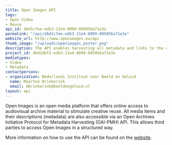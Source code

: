 ```yaml
---
title: Open Images API
tags:
- Open Video
- Reuse
api_id: dbd1c7ee-edb3-11e4-8099-005056a71e3a
permalink: "/api/dbd1c7ee-edb3-11e4-8099-005056a71e3a"
website_url: http://www.openimages.eu/api
thumb_image: "/uploads/openimages_poster.png"
description: The API enables harvesting all metadata and links to the content
project_id: dbd2dbf2-edb3-11e4-8099-005056a71e3a
mediatypes:
- Video
- Metadata
contactpersons:
- organization: Nederlands Instituut voor Beeld en Geluid
  name: Maarten Brinkerink
  email: mbrinkerink@beeldengeluid.nl
layout: api
---
```


Open Images is an open media platform that offers online access to audiovisual archive material to stimulate creative reuse. All media items and their descriptions (metadata) are also accessible via an Open Archives Initiative Protocol for Metadata Harvesting (OAI-PMH) API. This allows third parties to access Open Images in a structured way.

More information on how to use the API can be found on the [website](http://www.openimages.eu/api).
